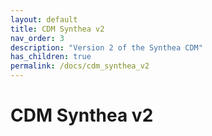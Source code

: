 ```yaml
---
layout: default
title: CDM Synthea v2
nav_order: 3
description: "Version 2 of the Synthea CDM"
has_children: true
permalink: /docs/cdm_synthea_v2
---
```


# CDM Synthea v2